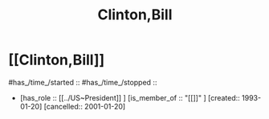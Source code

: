 ﻿---
aliases:
- Clinton,Bill
- "Bill Clinton"
- 
confidential: private
cssclasses: "private note"
draft: true
expiryDate: 
has_id_wikidata: Q1124
has_Template: '[[Extract~Note~Template]]'
isDeleted: false
isReadOnly: false
keywords: Clinton,Bill
lang: en
layout: 
license: (c)copyrighted
linkTitle: Clinton,Bill
publish: false
publishDate: 
tags:
- Clinton,Bill
- 
title: Clinton,Bill
type: private_note
---

# [[Clinton,Bill]] 

#has_/time_/started :: 
#has_/time_/stopped  :: 
-   [has_role :: [[../US~President]] ] [is_member_of :: "[[]]" ] [created:: 1993-01-20]  [cancelled:: 2001-01-20]  

